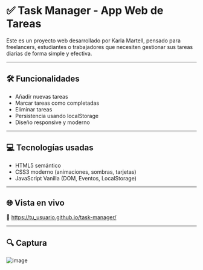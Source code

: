 # ✅ Task Manager - App Web de Tareas

Este es un proyecto web desarrollado por Karla Martell, pensado para freelancers, estudiantes o trabajadores que necesiten gestionar sus tareas diarias de forma simple y efectiva.

---

## 🛠 Funcionalidades

- Añadir nuevas tareas
- Marcar tareas como completadas
- Eliminar tareas
- Persistencia usando localStorage
- Diseño responsive y moderno

---

## 💻 Tecnologías usadas

- HTML5 semántico
- CSS3 moderno (animaciones, sombras, tarjetas)
- JavaScript Vanilla (DOM, Eventos, LocalStorage)

---

## 🌐 Vista en vivo

📎 https://tu_usuario.github.io/task-manager/

---

## 🔍 Captura
![image](https://github.com/user-attachments/assets/1cd4340a-84e3-45ac-91b5-b0cccb7feb7c)

